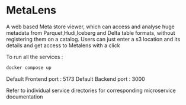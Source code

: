 # MetaLens

A web based Meta store viewer, which can access and analyse huge metadata from Parquet,Hudi,Iceberg and Delta table formats, without registering them on a catalog.
Users can just enter a s3 location and its details and get access to Metalens with a click


To run all the services : 

```bash
docker compose up
```

Default Frontend port : 5173
Default Backend port : 3000

Refer to individual service directories for corresponding microservice documentation
